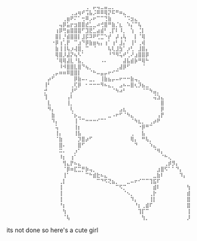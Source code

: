 				⠀⠀⠀⠀⠀⠀⠀⠀⠀⠀⠀⢀⠀⡤⢤⣀⣤⣀⡀⠀⠀⠀⠀⠀⠀⠀⠀⠀⠀⠀⠀⠀⠀⠀⠀⠀⠀⠀⠀
				⠀⠀⠀⠀⠀⠀⠀⢀⣠⢶⠞⢩⣧⡨⠿⠿⢿⡝⠯⠛⠶⣄⠀⠀⠀⠀⠀⠀⠀⠀⠀⠀⠀⠀⠀⠀⠀⠀⠀
				⠀⠀⠀⠀⠀⢀⣶⠟⠍⠁⢒⠿⡠⠖⠉⠉⢙⣷⠀⠀⠀⠈⠩⣲⣄⠀⠀⠀⠀⠀⠀⠀⠀⠀⠀⠀⠀⠀⠀
				⠀⠀⠀⠀⢤⡿⣥⡖⣲⣿⣿⣞⣁⣀⠴⢚⣿⠛⣷⡈⣆⠀⠱⡌⠉⢧⠀⠀⠀⠀⠀⠀⠀⠀⠀⠀⠀⠀⠀
				⠀⠀⠀⢰⡿⢛⣶⣿⣿⣿⠋⣹⣟⣁⣴⣾⠃⢀⡏⠇⠸⡀⠀⢱⠀⢈⡇⠀⠀⠀⠀⠀⠀⠀⠀⠀⠀⠀⠀
				⠀⠀⠀⣿⡇⡘⣾⣿⣿⡇⣸⡯⠽⠟⢋⣉⠑⡞⠀⡼⢠⢧⠀⠀⡇⠈⢿⠀⠀⠀⠀⠀⠀⠀⠀⠀⠀⠀⠀
				⠀⠀⠐⡿⢰⢁⡟⠀⠉⣰⠙⡿⣷⣶⢦⡄⢰⠁⢰⠃⣸⡌⠀⢸⠃⢀⢾⠀⠀⠀⠀⠀⠀⠀⠀⠀⠀⠀⠀
				⠀⠀⠀⣷⢸⢸⢧⡰⢼⣿⡀⠉⠀⠈⠀⠀⠀⢧⢇⣸⣳⠁⡰⢃⠀⣸⣿⡄⠀⠀⠀⠀⠀⠀⠀⠀⠀⠀⠀
				⠀⠀⠀⢿⣿⡸⣼⡝⢦⠣⠁⠀⠀⠀⠀⠀⠀⠘⠙⠻⢥⠞⢁⠜⣰⣿⣿⡿⠀⠀⠀⠀⠀⠀⠀⠀⠀⠀⠀
				⠀⠀⠀⠈⢿⢿⣼⣇⠘⣧⡀⠀⠀⠀⠀⠠⠄⠀⠀⠀⠀⣼⣧⣾⡷⠛⢿⠓⠀⠀⠀⠀⠀⠀⠀⠀⠀⠀⠀
				⠀⠀⠀⠀⠸⠺⣿⣿⣇⣿⠙⢦⡀⠀⠀⠀⠀⠀⠀⢀⣼⡿⠋⠀⠀⠀⠈⠀⠀⠀⠀⠀⠀⠀⠀⠀⠀⠀⠀
				⠀⠀⢀⡤⠶⠶⠿⣿⣿⡇⠀⠀⠈⠓⠤⣤⡤⠖⠊⠉⠀⠀⠀⠀⠀⠀⠀⠀⠀⠀⠀⠀⠀⠀⠀⠀⠀⠀⠀
				⠀⡴⠋⠀⠀⠀⠀⠀⡿⣷⠤⠄⣀⡀⠀⢸⣷⣦⡤⠤⠖⠒⠒⣷⢤⡀⠀⠀⠀⠀⠀⠀⠀⠀⠀⠀⠀⠀⠀
				⢸⠃⠀⠀⠀⠀⠀⢀⢏⡿⠀⠂⠒⠒⠒⠻⠦⣄⡀⠀⣠⠦⠤⣿⢆⡹⣦⣀⠀⠀⠀⠀⠀⠀⠀⠀⠀⠀⠀
				⡚⠀⠀⠀⠀⠀⠀⡸⠋⠀⠀⠀⠀⠀⠀⠀⠀⠀⠈⠳⠴⠃⠀⠀⠀⠀⠈⠉⠳⣤⡀⠀⠀⠀⠀⠀⠀⠀⠀
				⢹⠀⠀⠀⠀⠀⢠⠇⠀⠀⠀⠀⠀⠀⠀⠀⠀⠀⠀⠀⠀⠀⠀⠀⠀⠀⠀⠀⠀⢬⣱⣄⠀⠀⠀⠀⠀⠀⠀
				⠀⣇⠀⠀⠀⠀⢸⡀⠀⠀⠀⠀⠀⠀⠀⠀⠀⠀⠀⠀⠀⠀⠀⠀⠀⠀⠀⠀⠀⠀⠀⣿⠀⠀⠀⠀⠀⠀⠀
				⠀⠻⡄⠀⠀⠀⠀⢇⠀⠀⠀⠀⠀⠀⠀⠀⠀⠀⠀⠀⣠⣆⠀⠀⠀⠀⠀⠀⠀⠀⠀⡿⠀⠀⠀⠀⠀⠀⠀
				⠀⠀⣷⠀⠀⠀⠀⠈⡦⣀⠀⠀⠀⠀⠀⠀⠀⣀⠠⠖⠋⠈⠳⣄⠀⠀⠀⠀⠀⠀⢠⡟⠀⠀⠀⠀⠀⠀⠀
				⠀⠀⠹⡄⠀⠀⠀⠀⢸⠈⠉⠒⠒⠒⠊⠉⠁⠀⠀⠀⠀⠀⠀⠈⠳⣆⡀⠀⢀⡴⠟⠀⠀⠀⠀⠀⠀⠀⠀
				⠀⠀⠀⢥⠀⠀⠀⠀⢸⡆⠀⠀⠀⠀⠀⠀⠀⠀⠀⠀⠀⠀⠀⠀⠀⠐⡿⠛⠉⠀⠀⠀⠀⠀⠀⠀⠀⠀⠀
				⠀⠀⠀⢸⡄⠀⠀⠀⢸⣧⠀⠀⠀⠀⠀⠀⠀⠀⠀⠀⠀⠀⠀⢀⠀⠀⣧⠀⠀⠀⠀⠀⠀⠀⠀⠀⠀⠀⠀
				⠀⠀⠀⠈⣷⠀⠀⠀⠀⡹⣿⡴⠋⠀⠀⠀⠀⠀⠀⠀⠀⠀⠀⢿⡄⠀⠛⢧⡀⠀⠀⠀⠀⠀⠀⠀⠀⠀⠀
				⠀⠀⠀⠀⣿⠄⠀⠀⠀⣿⠋⠀⠀⠀⠀⠀⠀⠀⠀⠀⠀⠀⠀⠀⠙⠀⠀⠀⠱⣄⠀⠀⠀⠀⠀⠀⠀⠀⠀
				⠀⠀⠀⠀⠭⠄⠀⠀⡰⠁⠀⠀⠀⠀⠀⠀⠀⠀⠀⠀⠀⠀⠀⠀⠀⠀⠀⠀⠀⠈⠻⡄⠀⠀⠀⠀
				⠀⠀⠀⠀⠸⡆⠀⢰⠁⠀⠀⠀⠀⠀⠀⠀⠀⠀⠀⠀⠀⠀⠀⠀⠀⠀⠀⠀⠀⠀⠀⠈⠓⢄⠀⠀
				⠀⠀⠀⠀⠀⢻⣄⡟⠦⣄⠀⠀⠀⠀⠀⠀⠀⠀⠀⠀⠀⠀⠀⠀⠀⠀⠀⠀⠀⠀⠀⠀⢀⡾⡻⡄⠀⠀⠀
				⠀⠀⠀⠀⠀⠈⡿⠶⣏⣉⡛⡷⢤⡀⠀⠀⠀⠀⠀⠀⠀⠀⠀⠀⠀⠀⠀⠀⠀⠀⣰⣿⠫⠁⠁⠙⡄⠀⠀
				⠀⠀⠀⠀⠀⢸⠁⠀⠀⠀⠀⠉⠓⣾⣗⠦⣄⠀⠀⠀⠀⠀⠀⠀⠀⠀⠀⠀⠀⣀⣷⠇⠀⠀⠀⠀⠹⡄⠀
				⠀⠀⠀⠀⢀⡇⠀⠀⠀⠀⠀⠀⠀⠀⠉⠙⠫⢝⣦⡀⠀⠀⣀⠤⠖⠊⠉⠉⢹⣯⠏⠀⠀⠀⠀⠀
				⠀⠀⠀⠀⢸⠀⠀⠀⠀⠀⠀⠀⠀⠀⠀⠀⠀⠀⠀⠉⠫⡉⠀⠀⠀⠀⠀⠀⠀⣾⠇⠀⠀⠀⠀⠀⠀⠀⢳
				⠀⠀⠀⠀⢸⠀⠀⠀⠀⠀⠀⠀⠀⠀⠀⠀⠀⠀⠀⠀⠀⠈⠢⡀⠀⠀⠀⠀⢀⡗⠀⠀⠀⠀⠀⠀⠀⠀⣾
				⠀⠀⠀⠀⢸⠀⠀⠀⠀⠀⠀⠀⠀⠀⠀⠀⠀⠀⠀⠀⠀⠀⠀⠹⡄⠀⠀⠀⢸⡇⠀⠀⠀⠀⠀⠀⠀⠀⣿
				⠀⠀⠀⠀⠘⡆⠀⠀⠀⠀⠀⠀⠀⠀⠀⠀⠀⠀⠀⠀⠀⠀⠀⠀⠘⡆⢀⣾⠏⠀⠀⠀⠀⠀⠀⠀⠀⠀⣿
				⠀⠀⠀⠀⠀⢳⠀⠀⠀⠀⠀⠀⠀⠀⠀⠀⠀⠀⠀⠀⠀⠀⠀⠀⠀⢹⡏⠉⠀⠀⠀⠀⠀⠀⠀⠀⠀⠀⢸
				⠀⠀⠀⠀⠀⠈⢧⠀⠀⠀⠀⠀⠀⠀⠀⠀⠀⠀⠀⠀⠀⠀⠀⠀⠀⠀⢳⡀⠀⠀⠀⠀⠀⠀⠀⠀⠀⠀⡸

its not done so here's a cute girl